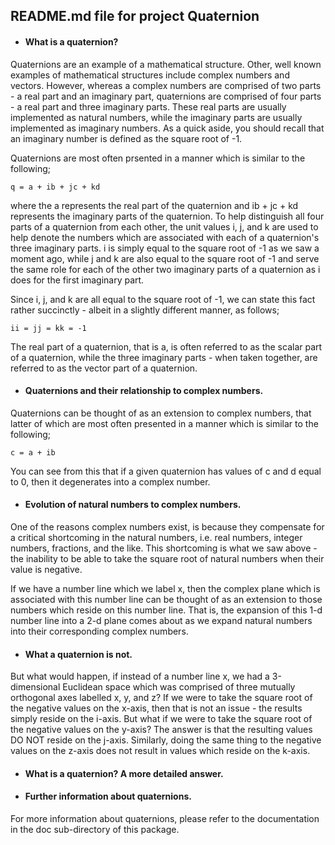 ## README.md file for project Quaternion


* #### What is a quaternion?

Quaternions are an example of a mathematical structure. Other, well known
examples of mathematical structures include complex numbers and vectors.
However, whereas a complex numbers are comprised of two
parts - a real part and an imaginary part, quaternions are comprised of
four parts - a real part and three imaginary parts. These real parts are
usually implemented as natural numbers, while the imaginary parts are usually
implemented as imaginary numbers. As a quick aside, you should recall that
an imaginary number is defined as the square root of -1.

Quaternions are most often prsented in a manner which is similar to the
following;

```
q = a + ib + jc + kd
```

where the a represents the real part of the quaternion and ib + jc + kd
represents the imaginary parts of the quaternion. To help distinguish
all four parts of a quaternion from each other, the unit values i, j,
and k are used to help denote the numbers which are associated with each
of a quaternion's three imaginary parts. i is simply equal to the square root of -1
as we saw a moment ago, while j and k are also equal to the square root of -1
and serve the same role for each of the other two imaginary parts of a
quaternion as i does for the first imaginary part.

Since i, j, and k are all equal to the square root of -1, we can state this
fact rather succinctly - albeit in a slightly different manner, as follows;

```
ii = jj = kk = -1
```

The real part of a quaternion, that is a, is often referred to as the scalar
part of a quaternion, while the three imaginary parts - when taken together,
are referred to as the vector part of a quaternion.


* #### Quaternions and their relationship to complex numbers.

Quaternions can be thought of as an extension to complex numbers, that latter of which
are most often presented in a manner which is similar to the following;

```
c = a + ib
```

You can see from this that if a given quaternion has values of c and d
equal to 0, then it degenerates into a complex number.


* #### Evolution of natural numbers to complex numbers.

One of the reasons complex numbers exist, is because they compensate
for a critical shortcoming in the natural numbers, i.e. real numbers, integer numbers,
fractions, and the like. This shortcoming is what we saw above - the
inability to be able to take the square root of natural numbers when their value is
negative.

If we have a number line which we label x, then the complex plane which is associated
with this number line can be thought of as an extension to those numbers which reside 
on this number line. That is, the expansion of this 1-d number line into a 2-d plane
comes about as we expand natural numbers into their corresponding complex numbers.


* #### What a quaternion is not.

But what would happen, if instead of a number line x, we had a 3-dimensional
Euclidean space which was comprised of three mutually orthogonal axes labelled
x, y, and z? If we were to take the square root of the negative values on the
x-axis, then that is not an issue - the results simply reside on the i-axis.
But what if we were to take the square root of the negative values on the
y-axis? The answer is that the resulting values DO NOT reside on the j-axis.
Similarly, doing the same thing to the negative values on the z-axis does not
result in values which reside on the k-axis.


* #### What is a quaternion? A more detailed answer.


* #### Further information about quaternions.

For more information about quaternions, please refer to the documentation
in the doc sub-directory of this package.